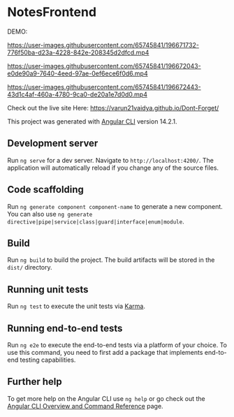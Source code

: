 # NotesFrontend

DEMO:

https://user-images.githubusercontent.com/65745841/196671732-776f50ba-d23a-4228-842e-208345d2dfcd.mp4


https://user-images.githubusercontent.com/65745841/196672043-e0de90a9-7640-4eed-97ae-0ef6ece6f0d6.mp4


https://user-images.githubusercontent.com/65745841/196672443-43d1c4af-460a-4780-9ca0-de20a1e7d0d0.mp4


Check out the live site Here: https://varun21vaidya.github.io/Dont-Forget/

This project was generated with [Angular CLI](https://github.com/angular/angular-cli) version 14.2.1.

## Development server

Run `ng serve` for a dev server. Navigate to `http://localhost:4200/`. The application will automatically reload if you change any of the source files.

## Code scaffolding

Run `ng generate component component-name` to generate a new component. You can also use `ng generate directive|pipe|service|class|guard|interface|enum|module`.

## Build

Run `ng build` to build the project. The build artifacts will be stored in the `dist/` directory.

## Running unit tests

Run `ng test` to execute the unit tests via [Karma](https://karma-runner.github.io).

## Running end-to-end tests

Run `ng e2e` to execute the end-to-end tests via a platform of your choice. To use this command, you need to first add a package that implements end-to-end testing capabilities.

## Further help

To get more help on the Angular CLI use `ng help` or go check out the [Angular CLI Overview and Command Reference](https://angular.io/cli) page.
